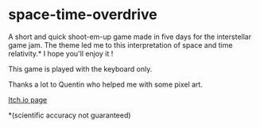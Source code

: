 # space-time-overdrive
A short and quick shoot-em-up game made in five days for the interstellar game jam. The theme led me to this interpretation of space and time relativity.*
I hope you'll enjoy it !

This game is played with the keyboard only.

Thanks a lot to Quentin who helped me with some pixel art.

[Itch.io page](https://itch.io/jam/interstellar-game-jam-2/rate/1561023)

*(scientific accuracy not guaranteed)
